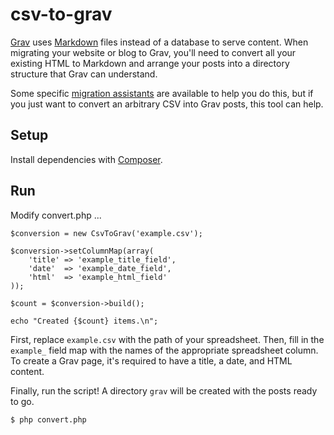 # csv-to-grav

[Grav](https://getgrav.org/) uses [Markdown](https://daringfireball.net/projects/markdown/syntax) files instead of a database to serve content. When migrating your website or blog to Grav, you'll need to convert all your existing HTML to Markdown and arrange your posts into a directory structure that Grav can understand.

Some specific [migration assistants](https://learn.getgrav.org/migration) are available to help you do this, but if you just want to convert an arbitrary CSV into Grav posts, this tool can help.

## Setup

Install dependencies with [Composer](https://getcomposer.org/).

## Run

Modify convert.php ...

```
$conversion = new CsvToGrav('example.csv');

$conversion->setColumnMap(array(
    'title' => 'example_title_field',
    'date'  => 'example_date_field',
    'html'  => 'example_html_field'
));

$count = $conversion->build();

echo "Created {$count} items.\n";

```

First, replace `example.csv` with the path of your spreadsheet. Then, fill in the `example_` field map with the names of the appropriate spreadsheet column. To create a Grav page, it's required to have a title, a date, and HTML content.

Finally, run the script! A directory `grav` will be created with the posts ready to go.

```
$ php convert.php
```
